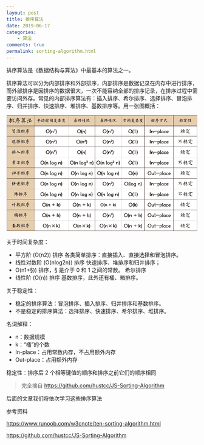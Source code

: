 ```yaml
---
layout: post
title: 排序算法
date: 2019-06-17
categories:
    - 算法
comments: true
permalink: sorting-algorithm.html
---
```


排序算法是《数据结构与算法》中最基本的算法之一。

排序算法可以分为内部排序和外部排序，内部排序是数据记录在内存中进行排序，而外部排序是因排序的数据很大，一次不能容纳全部的排序记录，在排序过程中需要访问外存。常见的内部排序算法有：插入排序、希尔排序、选择排序、冒泡排序、归并排序、快速排序、堆排序、基数排序等。用一张图概括：

![](/assets/images/posts/sorting-algorithm/sorting-algorithm-1.png)

关于时间复杂度：

- 平方阶 (O(n2)) 排序 各类简单排序：直接插入、直接选择和冒泡排序。
- 线性对数阶 (O(nlog2n)) 排序 快速排序、堆排序和归并排序；
- O(n1+§)) 排序，§ 是介于 0 和 1 之间的常数。 希尔排序
- 线性阶 (O(n)) 排序 基数排序，此外还有桶、箱排序。

关于稳定性：

- 稳定的排序算法：冒泡排序、插入排序、归并排序和基数排序。
- 不是稳定的排序算法：选择排序、快速排序、希尔排序、堆排序。

名词解释：
- n：数据规模
- k：“桶”的个数
- In-place：占用常数内存，不占用额外内存
- Out-place：占用额外内存

稳定性：排序后 2 个相等键值的顺序和排序之前它们的顺序相同

> 完全摘自 https://github.com/hustcc/JS-Sorting-Algorithm

后面的文章我们将依次学习这些排序算法


参考资料

https://www.runoob.com/w3cnote/ten-sorting-algorithm.html

https://github.com/hustcc/JS-Sorting-Algorithm